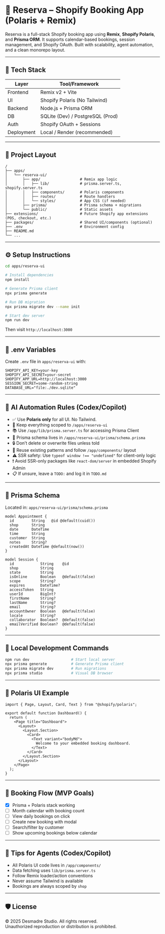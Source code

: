 # 🛀 Reserva – Shopify Booking App (Polaris + Remix)

Reserva is a full-stack Shopify booking app using **Remix**, **Shopify Polaris**, and **Prisma ORM**. It supports calendar-based bookings, session management, and Shopify OAuth. Built with scalability, agent automation, and a clean monorepo layout.

---

## 🧱 Tech Stack

| Layer       | Tool/Framework                   |
|-------------|----------------------------------|
| Frontend    | Remix v2 + Vite                  |
| UI          | Shopify Polaris (No Tailwind)    |
| Backend     | Node.js + Prisma ORM             |
| DB          | SQLite (Dev) / PostgreSQL (Prod) |
| Auth        | Shopify OAuth + Sessions         |
| Deployment  | Local / Render (recommended)     |

---

## 📂 Project Layout

```
/
├── apps/
│   └── reserva-ui/
│       ├── app/                  # Remix app logic
│       │   ├── lib/              # prisma.server.ts, shopify.server.ts
│       │   ├── components/       # Polaris components
│       │   ├── routes/           # Route handlers
│       │   └── styles/           # App CSS (if needed)
│       ├── prisma/               # Prisma schema + migrations
│       └── public/               # Static assets
├── extensions/                   # Future Shopify app extensions (POS, checkout, etc.)
├── packages/                     # Shared UI/components (optional)
├── .env                          # Environment config
├── README.md
└── ...
```

---

## ⚙️ Setup Instructions

```bash
cd apps/reserva-ui

# Install dependencies
npm install

# Generate Prisma client
npx prisma generate

# Run DB migration
npx prisma migrate dev --name init

# Start dev server
npm run dev
```

Then visit `http://localhost:3000`

---

## 🔐 .env Variables

Create `.env` file in `apps/reserva-ui` with:

```env
SHOPIFY_API_KEY=your-key
SHOPIFY_API_SECRET=your-secret
SHOPIFY_APP_URL=http://localhost:3000
SESSION_SECRET=some-random-string
DATABASE_URL="file:./dev.sqlite"
```

---

## 🧠 AI Automation Rules (Codex/Copilot)

- ✅ Use **Polaris only** for all UI. No Tailwind.
- 🔁 Keep everything scoped to `/apps/reserva-ui`
- 📚 Use `/app/lib/prisma.server.ts` for accessing Prisma Client
- 🧬 Prisma schema lives in `/apps/reserva-ui/prisma/schema.prisma`
- 🔒 Don’t delete or overwrite files unless told
- 🧩 Reuse existing patterns and follow `/app/components/` layout
- ⚠️ SSR safety: Use `typeof window !== "undefined"` for client-only logic
- ❗ Avoid SSR-only packages like `react-dom/server` in embedded Shopify Admin
- 📋 If unsure, leave a `TODO:` and log it in `TODO.md`

---

## 📌 Prisma Schema

Located in: `apps/reserva-ui/prisma/schema.prisma`

```prisma
model Appointment {
  id        String   @id @default(cuid())
  shop      String
  date      DateTime
  time      String
  customer  String
  notes     String?
  createdAt DateTime @default(now())
}

model Session {
  id            String    @id
  shop          String
  state         String
  isOnline      Boolean   @default(false)
  scope         String?
  expires       DateTime?
  accessToken   String
  userId        BigInt?
  firstName     String?
  lastName      String?
  email         String?
  accountOwner  Boolean   @default(false)
  locale        String?
  collaborator  Boolean?  @default(false)
  emailVerified Boolean?  @default(false)
}
```

---

## 🧪 Local Development Commands

```bash
npm run dev                   # Start local server
npx prisma generate           # Generate Prisma client
npx prisma migrate dev        # Run migrations
npx prisma studio             # Visual DB browser
```

---

## 💄 Polaris UI Example

```tsx
import { Page, Layout, Card, Text } from "@shopify/polaris";

export default function Dashboard() {
  return (
    <Page title="Dashboard">
      <Layout>
        <Layout.Section>
          <Card>
            <Text variant="bodyMd">
              Welcome to your embedded booking dashboard.
            </Text>
          </Card>
        </Layout.Section>
      </Layout>
    </Page>
  );
}
```

---

## 📅 Booking Flow (MVP Goals)

- [x] Prisma + Polaris stack working
- [ ] Month calendar with booking count
- [ ] View daily bookings on click
- [ ] Create new booking with modal
- [ ] Search/filter by customer
- [ ] Show upcoming bookings below calendar

---

## 🧠 Tips for Agents (Codex/Copilot)

- All Polaris UI code lives in `/app/components/`
- Data fetching uses `lib/prisma.server.ts`
- Follow Remix loader/action conventions
- Never assume Tailwind is available
- Bookings are always scoped by `shop`

---
## 🛡 License

© 2025 Desmadre Studio. All rights reserved.  
Unauthorized reproduction or distribution is prohibited.
